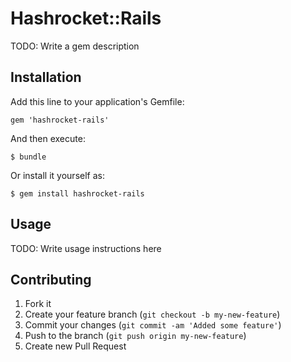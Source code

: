 # Hashrocket::Rails

TODO: Write a gem description

## Installation

Add this line to your application's Gemfile:

    gem 'hashrocket-rails'

And then execute:

    $ bundle

Or install it yourself as:

    $ gem install hashrocket-rails

## Usage

TODO: Write usage instructions here

## Contributing

1. Fork it
2. Create your feature branch (`git checkout -b my-new-feature`)
3. Commit your changes (`git commit -am 'Added some feature'`)
4. Push to the branch (`git push origin my-new-feature`)
5. Create new Pull Request
